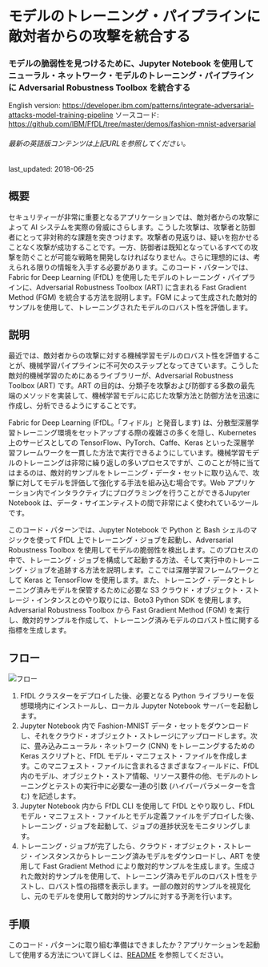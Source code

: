 # モデルのトレーニング・パイプラインに敵対者からの攻撃を統合する

### モデルの脆弱性を見つけるために、Jupyter Notebook を使用してニューラル・ネットワーク・モデルのトレーニング・パイプラインに Adversarial Robustness Toolbox を統合する

English version: https://developer.ibm.com/patterns/integrate-adversarial-attacks-model-training-pipeline
ソースコード: https://github.com/IBM/FfDL/tree/master/demos/fashion-mnist-adversarial

###### 最新の英語版コンテンツは上記URLを参照してください。
last_updated: 2018-06-25

 
## 概要

セキュリティーが非常に重要となるアプリケーションでは、敵対者からの攻撃によって AI システムを実際の脅威にさらします。こうした攻撃は、攻撃者と防御者にとって非対称的な課題を突きつけます。攻撃者の見返りは、疑いを抱かせることなく攻撃が成功することです。一方、防御者は既知となっているすべての攻撃を防ぐことが可能な戦略を開発しなければなりません。さらに理想的には、考えられる限りの情報を入手する必要があります。このコード・パターンでは、Fabric for Deep Learning (FfDL) を使用したモデルのトレーニング・パイプラインに、Adversarial Robustness Toolbox (ART) に含まれる Fast Gradient Method (FGM) を統合する方法を説明します。FGM によって生成された敵対的サンプルを使用して、トレーニングされたモデルのロバスト性を評価します。

## 説明

最近では、敵対者からの攻撃に対する機械学習モデルのロバスト性を評価することが、機械学習パイプラインに不可欠のステップとなってきています。こうした敵対的機械学習のためにあるライブラリーが、Adversarial Robustness Toolbox (ART) です。ART の目的は、分類子を攻撃および防御する多数の最先端のメソッドを実装して、機械学習モデルに応じた攻撃方法と防御方法を迅速に作成し、分析できるようにすることです。

Fabric for Deep Learning (FfDL。「フィドル」と発音します) は、分散型深層学習トレーニング環境をセットアップする際の複雑さの多くを隠し、Kubernetes 上のサービスとしての TensorFlow、PyTorch、Caffe、Keras といった深層学習フレームワークを一貫した方法で実行できるようにしています。機械学習モデルのトレーニングは非常に繰り返しの多いプロセスですが、このことが特に当てはまるのは、敵対的サンプルをトレーニング・データ・セットに取り込んで、攻撃に対してモデルを評価して強化する手法を組み込む場合です。Web アプリケーション内でインタラクティブにプログラミングを行うことができるJupyter Notebook は、データ・サイエンティストの間で非常によく使われているツールです。

このコード・パターンでは、Jupyter Notebook で Python と Bash シェルのマジックを使って FfDL 上でトレーニング・ジョブを起動し、Adversarial Robustness Toolbox を使用してモデルの脆弱性を検出します。このプロセスの中で、トレーニング・ジョブを構成して起動する方法、そして実行中のトレーニング・ジョブを追跡する方法を説明します。ここでは深層学習フレームワークとして Keras と TensorFlow を使用します。また、トレーニング・データとトレーニング済みモデルを保管するために必要な S3 クラウド・オブジェクト・ストレージ・インタンスとのやり取りには、Boto3 Python SDK を使用します。Adversarial Robustness Toolbox から Fast Gradient Method (FGM) を実行し、敵対的サンプルを作成して、トレーニング済みモデルのロバスト性に関する指標を生成します。

## フロー

![フロー](../../images/art-architecture.png)

1. FfDL クラスターをデプロイした後、必要となる Python ライブラリーを仮想環境内にインストールし、ローカル Jupyter Notebook サーバーを起動します。
2. Jupyter Notebook 内で Fashion-MNIST データ・セットをダウンロードし、それをクラウド・オブジェクト・ストレージにアップロードします。次に、畳み込みニューラル・ネットワーク (CNN) をトレーニングするための Keras スクリプトと、FfDL モデル・マニフェスト・ファイルを作成します。このマニフェスト・ファイルに含まれるさまざまなフィールドに、FfDL 内のモデル、オブジェクト・ストア情報、リソース要件の他、モデルのトレーニングとテストの実行中に必要な一連の引数 (ハイパーパラメーターを含む) を記述します。
3. Jupyter Notebook 内から FfDL CLI を使用して FfDL とやり取りし、FfDL モデル・マニフェスト・ファイルとモデル定義ファイルをデプロイした後、トレーニング・ジョブを起動して、ジョブの進捗状況をモニタリングします。
4. トレーニング・ジョブが完了したら、クラウド・オブジェクト・ストレージ・インスタンスからトレーニング済みモデルをダウンロードし、ART を使用して Fast Gradient Method により敵対的サンプルを生成します。生成された敵対的サンプルを使用して、トレーニング済みモデルのロバスト性をテストし、ロバスト性の指標を表示します。一部の敵対的サンプルを視覚化し、元のモデルを使用して敵対的サンプルに対する予測を行います。

## 手順

このコード・パターンに取り組む準備はできましたか？アプリケーションを起動して使用する方法について詳しくは、[README](https://github.com/IBM/FfDL/blob/master/demos/fashion-mnist-adversarial/README.md) を参照してください。
